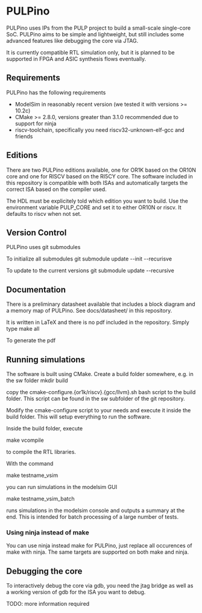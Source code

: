 # PULPino

PULPino uses IPs from the PULP project to build a small-scale single-core SoC.
PULPino aims to be simple and lightweight, but still includes some advanced
features like debugging the core via JTAG.

It is currently compatible RTL simulation only, but it is planned to be
supported in FPGA and ASIC synthesis flows eventually.


## Requirements

PULPino has the following requirements

- ModelSim in reasonably recent version (we tested it with versions >= 10.2c)
- CMake >= 2.8.0, versions greater than 3.1.0 recommended due to support for ninja
- riscv-toolchain, specifically you need riscv32-unknown-elf-gcc and friends

## Editions

There are two PULPino editions available, one for OR1K based on the OR10N core
and one for RISCV based on the RI5CY core.
The software included in this repository is compatible with both ISAs and
automatically targets the correct ISA based on the compiler used.

The HDL must be explicitely told which edition you want to build.
Use the environment variable PULP_CORE and set it to either OR10N or riscv. It
defaults to riscv when not set.



## Version Control

PULPino uses git submodules

To initialize all submodules
  git submodule update --init --recurisve

To update to the current versions
  git submodule update --recursive


## Documentation

There is a preliminary datasheet available that includes a block diagram and a memory map of PULPino.
See docs/datasheet/ in this repository.

It is written in LaTeX and there is no pdf included in the repository. Simply type
  make all

To generate the pdf


## Running simulations

The software is built using CMake.
Create a build folder somewhere, e.g. in the sw folder
  mkdir build

copy the cmake-configure.{or1k/riscv}.{gcc/llvm}.sh bash script to the build folder.
This script can be found in the sw subfolder of the git repository.

Modify the cmake-configure script to your needs and execute it inside the build folder.
This will setup everything to run the software.

Inside the build folder, execute

  make vcompile

to compile the RTL libraries.

With the command

  make testname_vsim

you can run simulations in the modelsim GUI

  make testname_vsim_batch

runs simulations in the modelsim console and outputs a summary at the end. This
is intended for batch processing of a large number of tests.

### Using ninja instead of make

You can use ninja instead make for PULPino, just replace all occurences of make
with ninja. The same targets are supported on both make and ninja.



## Debugging the core

To interactively debug the core via gdb, you need the jtag bridge as well as a
working version of gdb for the ISA you want to debug.

TODO: more information required
